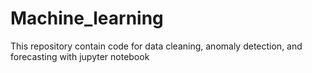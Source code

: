 # Machine_learning
This repository contain code for data cleaning, anomaly detection, and forecasting with jupyter notebook
